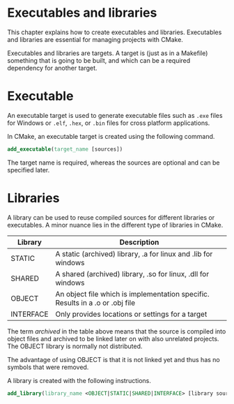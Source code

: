 # Executables and libraries

This chapter explains how to create executables and libraries. Executables and libraries are essential for managing projects
with CMake.

Executables and libraries are targets. A target is (just as in a Makefile) something that is going to be built, and which can be a required dependency
for another target.

# Executable

An executable target is used to generate executable files such as `.exe` files for Windows or `.elf`, `.hex`, or `.bin` files for cross platform applications.

In CMake, an executable target is created using the following command.

```CMake
add_executable(target_name [sources])
```

The target name is required, whereas the sources are optional and can be specified later.

# Libraries

A library can be used to reuse compiled sources for different libraries or executables.
A minor nuance lies in the different type of libraries in CMake.

| Library   | Description                                                                   |
| --------- | ----------------------------------------------------------------------------- |
| STATIC    | A static (archived) library, .a for linux and .lib for windows                |
| SHARED    | A shared (archived) library, .so for linux, .dll for windows                  |
| OBJECT    | An object file which is implementation specific. Results in a .o or .obj file |
| INTERFACE | Only provides locations or settings for a target                              |

The term *archived* in the table above means that the source is compiled into object files and archived to be linked later on with
also unrelated projects. The OBJECT library is normally not distributed.

The advantage of using OBJECT is that it is not linked yet and thus has no symbols that were removed.

A library is created with the following instructions.

```CMake
add_library(library_name <OBJECT|STATIC|SHARED|INTERFACE> [library sources])
```